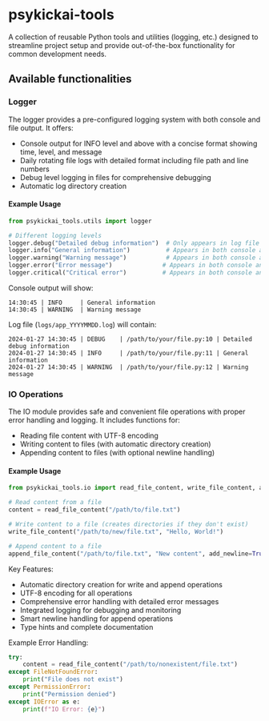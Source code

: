 # psykickai-tools

A collection of reusable Python tools and utilities (logging, etc.) designed to streamline project setup and provide out-of-the-box functionality for common development needs.

## Available functionalities

### Logger

The logger provides a pre-configured logging system with both console and file output. It offers:
- Console output for INFO level and above with a concise format showing time, level, and message
- Daily rotating file logs with detailed format including file path and line numbers
- Debug level logging in files for comprehensive debugging
- Automatic log directory creation

#### Example Usage

```python
from psykickai_tools.utils import logger

# Different logging levels
logger.debug("Detailed debug information")  # Only appears in log file
logger.info("General information")          # Appears in both console and file
logger.warning("Warning message")           # Appears in both console and file
logger.error("Error message")              # Appears in both console and file
logger.critical("Critical error")          # Appears in both console and file
```

Console output will show:
```
14:30:45 | INFO     | General information
14:30:45 | WARNING  | Warning message
```

Log file (`logs/app_YYYYMMDD.log`) will contain:
```
2024-01-27 14:30:45 | DEBUG    | /path/to/your/file.py:10 | Detailed debug information
2024-01-27 14:30:45 | INFO     | /path/to/your/file.py:11 | General information
2024-01-27 14:30:45 | WARNING  | /path/to/your/file.py:12 | Warning message
```

### IO Operations

The IO module provides safe and convenient file operations with proper error handling and logging. It includes functions for:
- Reading file content with UTF-8 encoding
- Writing content to files (with automatic directory creation)
- Appending content to files (with optional newline handling)

#### Example Usage

```python
from psykickai_tools.io import read_file_content, write_file_content, append_file_content

# Read content from a file
content = read_file_content("/path/to/file.txt")

# Write content to a file (creates directories if they don't exist)
write_file_content("/path/to/new/file.txt", "Hello, World!")

# Append content to a file
append_file_content("/path/to/file.txt", "New content", add_newline=True)
```

Key Features:
- Automatic directory creation for write and append operations
- UTF-8 encoding for all operations
- Comprehensive error handling with detailed error messages
- Integrated logging for debugging and monitoring
- Smart newline handling for append operations
- Type hints and complete documentation

Example Error Handling:
```python
try:
    content = read_file_content("/path/to/nonexistent/file.txt")
except FileNotFoundError:
    print("File does not exist")
except PermissionError:
    print("Permission denied")
except IOError as e:
    print(f"IO Error: {e}")
```